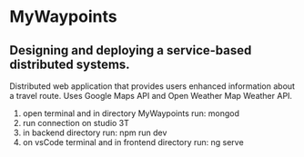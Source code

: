 # MyWaypoints

## Designing and deploying a service-based distributed systems.

Distributed web application that provides users enhanced information about a travel route. Uses Google Maps API and Open Weather Map Weather API.

1. open terminal and in directory MyWaypoints run: mongod
2. run connection on studio 3T
3. in backend directory run: npm run dev
3. on vsCode terminal and in frontend directory run: ng serve

